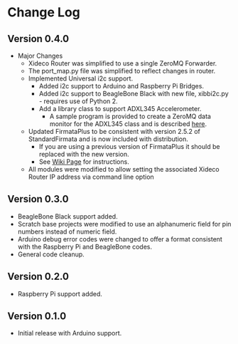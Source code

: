 # Change Log

## Version 0.4.0

* Major Changes
    * Xideco Router was simplified to use a single ZeroMQ Forwarder.
    * The port_map.py file was simplified to reflect changes in router.
    * Implemented Universal i2c support.
        * Added i2c support to Arduino and Raspberry Pi Bridges.
        * Added i2c support to BeagleBone Black with new file, xibbi2c.py - requires use of Python 2.
        * Add a library class to support ADXL345 Accelerometer.
            * A sample program is provided to create a ZeroMQ data monitor for the ADXL345 class and is described [here](https://github.com/MrYsLab/xideco/wiki/ADXL345-Accelerometer). 
    * Updated FirmataPlus to be consistent with version 2.5.2 of StandardFirmata and is now included with distribution.
        * If you are using a previous version of FirmataPlus it should be replaced with the new version.
        * See [Wiki Page](https://github.com/MrYsLab/xideco/wiki/Uploading-FirmataPlus-to-Arduino) for instructions.
    * All modules were modified to allow setting the associated Xideco Router IP address via command line option


## Version 0.3.0

* BeagleBone Black support added.
* Scratch base projects were modified to use an alphanumeric field for pin numbers instead of numeric field.
* Arduino debug error codes were changed to offer a format consistent with the Raspberry Pi and BeagleBone codes.
* General code cleanup.

## Version 0.2.0

* Raspberry Pi support added.

## Version 0.1.0

* Initial release with Arduino support.